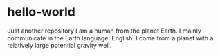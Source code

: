 # hello-world
Just another repository
I am a human from the planet Earth. I mainly communicate in the Earth language: English. I come from a planet with a relatively large potential gravity well.
